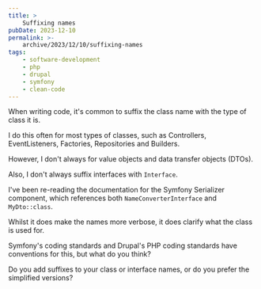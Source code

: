 ```yaml
---
title: >
    Suffixing names
pubDate: 2023-12-10
permalink: >-
    archive/2023/12/10/suffixing-names
tags:
    - software-development
    - php
    - drupal
    - symfony
    - clean-code
---
```


When writing code, it's common to suffix the class name with the type of class it is.

I do this often for most types of classes, such as Controllers, EventListeners, Factories, Repositories and Builders.

However, I don't always for value objects and data transfer objects (DTOs).

Also, I don't always suffix interfaces with `Interface`.

I've been re-reading the documentation for the Symfony Serializer component, which references both `NameConverterInterface` and `MyDto::class`.

Whilst it does make the names more verbose, it does clarify what the class is used for.

Symfony's coding standards and Drupal's PHP coding standards have conventions for this, but what do you think?

Do you add suffixes to your class or interface names, or do you prefer the simplified versions?
